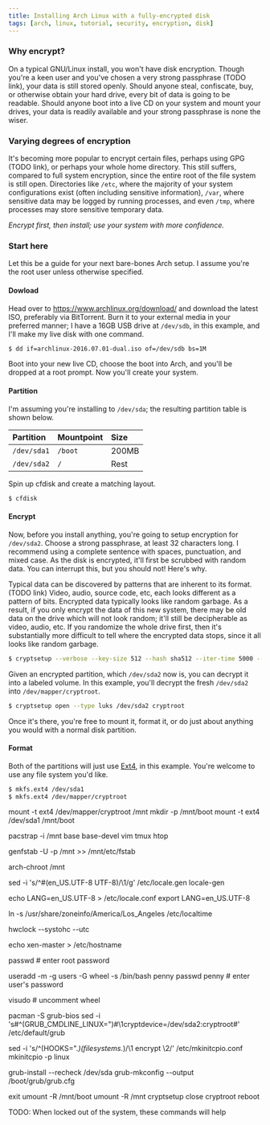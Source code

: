 ```yaml
---
title: Installing Arch Linux with a fully-encrypted disk
tags: [arch, linux, tutorial, security, encryption, disk]
---
```


### Why encrypt?
On a typical GNU/Linux install, you won't have disk encryption. Though you're a
keen user and you've chosen a very strong passphrase (TODO link), your data is
still stored openly. Should anyone steal, confiscate, buy, or otherwise obtain
your hard drive, every bit of data is going to be readable. Should anyone boot
into a live CD on your system and mount your drives, your data is readily
available and your strong passphrase is none the wiser.

### Varying degrees of encryption
It's becoming more popular to encrypt certain files, perhaps using GPG (TODO
link), or perhaps your whole home directory. This still suffers, compared to
full system encryption, since the entire root of the file system is still open.
Directories like `/etc`, where the majority of your system configurations exist
(often including sensitive information), `/var`, where sensitive data may be
logged by running processes, and even `/tmp`, where processes may store
sensitive temporary data.

*Encrypt first, then install; use your system with more confidence.*

### Start here
Let this be a guide for your next bare-bones Arch setup. I assume you're the
root user unless otherwise specified.

#### Dowload
Head over to https://www.archlinux.org/download/ and download the latest ISO,
preferably via BitTorrent. Burn it to your external media in your preferred
manner; I have a 16GB USB drive at `/dev/sdb`, in this example, and I'll make my
live disk with one command.

```bash
$ dd if=archlinux-2016.07.01-dual.iso of=/dev/sdb bs=1M
```

Boot into your new live CD, choose the boot into Arch, and you'll be dropped at
a root prompt. Now you'll create your system.

#### Partition
I'm assuming you're installing to `/dev/sda`; the resulting partition table is
shown below.

|Partition    |Mountpoint |Size      |
|:------------|:----------|:---------|
| `/dev/sda1` | `/boot`   | 200MB    |
| `/dev/sda2` | `/`       | Rest     |

Spin up cfdisk and create a matching layout.

```bash
$ cfdisk
```

#### Encrypt
Now, before you install anything, you're going to setup encryption for
`/dev/sda2`. Choose a strong passphrase, at least 32 characters long. I
recommend using a complete sentence with spaces, punctuation, and mixed case. As
the disk is encrypted, it'll first be scrubbed with random data. You can
interrupt this, but you should not! Here's why.

Typical data can be discovered by patterns that are inherent to its format.
(TODO link) Video, audio, source code, etc, each looks different as a pattern of
bits. Encrypted data typically looks like random garbage. As a result, if you
only encrypt the data of this new system, there may be old data on the drive
which will not look random; it'll still be decipherable as video, audio, etc. If
you randomize the whole drive first, then it's substantially more difficult to
tell where the encrypted data stops, since it all looks like random garbage.

```bash
$ cryptsetup --verbose --key-size 512 --hash sha512 --iter-time 5000 --use-random luksFormat /dev/sda2
```

Given an encrypted partition, which `/dev/sda2` now is, you can decrypt it into
a labeled volume. In this example, you'll decrypt the fresh `/dev/sda2` into
`/dev/mapper/cryptroot`.

```bash
$ cryptsetup open --type luks /dev/sda2 cryptroot
```

Once it's there, you're free to mount it, format it, or do just about anything
you would with a normal disk partition.


#### Format
Both of the partitions will just use [Ext4](https://en.wikipedia.org/wiki/Ext4),
in this example. You're welcome to use any file system you'd like.

```bash
$ mkfs.ext4 /dev/sda1
$ mkfs.ext4 /dev/mapper/cryptroot
```

mount -t ext4 /dev/mapper/cryptroot /mnt
mkdir -p /mnt/boot
mount -t ext4 /dev/sda1 /mnt/boot

pacstrap -i /mnt base base-devel vim tmux htop

genfstab -U -p /mnt >> /mnt/etc/fstab

arch-chroot /mnt

sed -i 's/^#\(en_US.UTF-8 UTF-8\)/\1/g' /etc/locale.gen
locale-gen

echo LANG=en_US.UTF-8 > /etc/locale.conf
export LANG=en_US.UTF-8

ln -s /usr/share/zoneinfo/America/Los_Angeles /etc/localtime

hwclock --systohc --utc

echo xen-master > /etc/hostname

passwd # enter root password

useradd -m -g users -G wheel -s /bin/bash penny
passwd penny # enter user's password

visudo # uncomment wheel

pacman -S grub-bios
sed -i 's#^\(GRUB_CMDLINE_LINUX="\)#\1cryptdevice=/dev/sda2:cryptroot#' /etc/default/grub

sed -i 's/^\(HOOKS=".*\)\(filesystems.*\)/\1 encrypt \2/' /etc/mkinitcpio.conf
mkinitcpio -p linux

grub-install --recheck /dev/sda
grub-mkconfig --output /boot/grub/grub.cfg

exit
umount -R /mnt/boot
umount -R /mnt
cryptsetup close cryptroot
reboot

TODO: When locked out of the system, these commands will help
